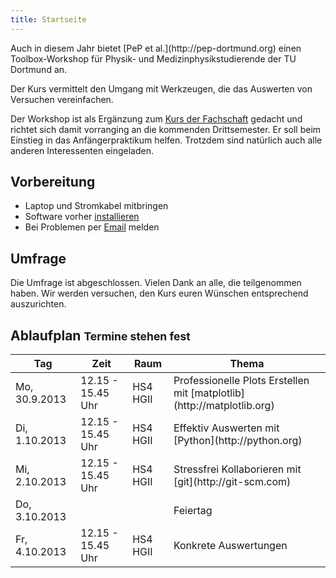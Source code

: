 ```yaml
---
title: Startseite
---
```


<p class="lead">
Auch in diesem Jahr bietet [PeP et al.](http://pep-dortmund.org) einen Toolbox-Workshop für Physik- und Medizinphysikstudierende der TU Dortmund an.
</p>

<p class="lead">
Der Kurs vermittelt den Umgang mit Werkzeugen, die das Auswerten von Versuchen vereinfachen.
</p>

Der Workshop ist als Ergänzung zum [Kurs der Fachschaft](http://project.het.physik.tu-dortmund.de/apkurs/) gedacht und richtet sich damit vorranging an die kommenden Drittsemester. Er soll beim Einstieg in das Anfängerpraktikum helfen. Trotzdem sind natürlich auch alle anderen Interessenten eingeladen.

## Vorbereitung
- Laptop und Stromkabel mitbringen
- Software vorher [installieren](install.html)
- Bei Problemen per [Email](about.html#die-organisatoren) melden

## Umfrage
Die Umfrage ist abgeschlossen. Vielen Dank an alle, die teilgenommen haben. Wir werden versuchen, den Kurs euren Wünschen entsprechend auszurichten.


## Ablaufplan <small><span class="label label-success">Termine stehen fest</span></small>
<table class="table table-hover">
<thead>
  <tr>
    <th>Tag</th>
    <th>Zeit</th>
    <th>Raum</th>
    <th>Thema</th>
  </tr>
</thead>
<tbody>
  <tr>
    <td>Mo, 30.9.2013</td>
    <td>12.15 - 15.45 Uhr</td>
    <td>HS4 HGII</td>
    <td>Professionelle Plots Erstellen mit [matplotlib](http://matplotlib.org)</td>
  </tr>
  <tr>
    <td>Di, 1.10.2013</td>
    <td>12.15 - 15.45 Uhr</td>
    <td>HS4 HGII</td>
    <td>Effektiv Auswerten mit [Python](http://python.org)</td>
  </tr>
  <tr>
    <td>Mi, 2.10.2013</td>
    <td>12.15 - 15.45 Uhr</td>
    <td>HS4 HGII</td>
    <td>Stressfrei Kollaborieren mit [git](http://git-scm.com)</td>
  </tr>
  <tr class="warning">
    <td>Do, 3.10.2013</td>
    <td></td>
    <td></td>
    <td> Feiertag </td>
  </tr>
  <tr>
    <td>Fr, 4.10.2013</td>
    <td>12.15 - 15.45 Uhr</td>
    <td>HS4 HGII</td>
    <td>Konkrete Auswertungen</td>
  </tr>
</tbody>
</table>

